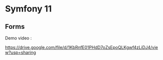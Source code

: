 <h1>Symfony 11</h1>
<h2>Forms</h2>

<p>Demo video :</p>
<a href="https://drive.google.com/file/d/1KbRnfE01PHdD7oZsEpoQLKgwf4zLiDJ4/view?usp=sharing">
https://drive.google.com/file/d/1KbRnfE01PHdD7oZsEpoQLKgwf4zLiDJ4/view?usp=sharing
</a>